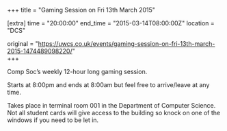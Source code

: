 +++
title = "Gaming Session on Fri 13th March 2015"

[extra]
time = "20:00:00"
end_time = "2015-03-14T08:00:00Z"
location = "DCS"

original = "https://uwcs.co.uk/events/gaming-session-on-fri-13th-march-2015-1474489098220/"    
+++

Comp Soc’s weekly 12-hour long gaming session.

Starts at 8:00pm and ends at 8:00am but feel free to arrive/leave at any time.

Takes place in terminal room 001 in the Department of Computer Science. Not all student cards will give access to the building so knock on one of the windows if you need to be let in.

